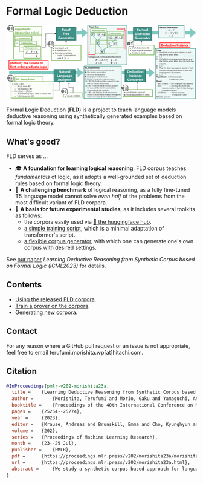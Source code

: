 # Formal Logic Deduction
![framework_overview](./images/framework_overview.PNG)

**F**ormal **L**ogic **D**eduction (**FLD**) is a project to teach language models deductive reasoning using synthetically generated examples based on formal logic theory.

## What's good?
FLD serves as ...

* 🎓 **A foundation for learning logical reasoning**. FLD corpus teaches *fundamentals* of logic, as it adopts a well-grounded set of deduction rules based on formal logic theory.
* 👊 **A challenging benchmark** of logical reasoning, as a fully fine-tuned T5 language model cannot solve *even half* of the problems from the most difficult variant of FLD corpora.
* 🚀 **A basis for future experimental studies**, as it includes several toolkits as follows:
    - the corpora easily used via [🤗 the huggingface hub](https://huggingface.co/datasets/hitachi-nlp/FLD.v2).
    - [a simple training script](https://github.com/hitachi-nlp/FLD-prover/), which is a minimal adaptation of transformer's script.
    - [a flexible corpus generator](https://github.com/hitachi-nlp/FLD-generator/), with which one can generate one's own corpus with desired settings.

See [our paper](https://proceedings.mlr.press/v202/morishita23a.html) *Learning Deductive Reasoning from Synthetic Corpus based on Formal Logic (ICML2023)* for details.

## Contents
* [Using the released FLD corpora](https://github.com/hitachi-nlp/FLD-corpus).
* [Train a prover on the corpora](https://github.com/hitachi-nlp/FLD-prover/).
* [Generating new corpora](https://github.com/hitachi-nlp/FLD-generator/).

## Contact
For any reason where a GitHub pull request or an issue is not appropriate, feel free to email terufumi.morishita.wp[at]hitachi.com.

## Citation
```bibtex
@InProceedings{pmlr-v202-morishita23a,
  title = 	 {Learning Deductive Reasoning from Synthetic Corpus based on Formal Logic},
  author =       {Morishita, Terufumi and Morio, Gaku and Yamaguchi, Atsuki and Sogawa, Yasuhiro},
  booktitle = 	 {Proceedings of the 40th International Conference on Machine Learning},
  pages = 	 {25254--25274},
  year = 	 {2023},
  editor = 	 {Krause, Andreas and Brunskill, Emma and Cho, Kyunghyun and Engelhardt, Barbara and Sabato, Sivan and Scarlett, Jonathan},
  volume = 	 {202},
  series = 	 {Proceedings of Machine Learning Research},
  month = 	 {23--29 Jul},
  publisher =    {PMLR},
  pdf = 	 {https://proceedings.mlr.press/v202/morishita23a/morishita23a.pdf},
  url = 	 {https://proceedings.mlr.press/v202/morishita23a.html},
  abstract = 	 {We study a synthetic corpus based approach for language models (LMs) to acquire logical deductive reasoning ability. The previous studies generated deduction examples using specific sets of deduction rules. However, these rules were limited or otherwise arbitrary. This can limit the generalizability of acquired deductive reasoning ability. We rethink this and adopt a well-grounded set of deduction rules based on formal logic theory, which can derive any other deduction rules when combined in a multistep way. We empirically verify that LMs trained on the proposed corpora, which we name $\textbf{FLD}$ ($\textbf{F}$ormal $\textbf{L}$ogic $\textbf{D}$eduction), acquire more generalizable deductive reasoning ability. Furthermore, we identify the aspects of deductive reasoning ability on which deduction corpora can enhance LMs and those on which they cannot. Finally, on the basis of these results, we discuss the future directions for applying deduction corpora or other approaches for each aspect. We release the code, data, and models.}
}
```
